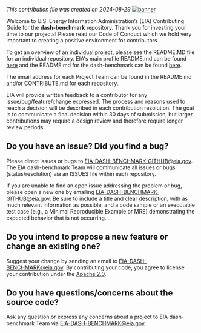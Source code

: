 *This contribution file was created on 2024-08-29*
[![banner](https://github.com/user-attachments/assets/2fb69506-7b5f-4a95-bebb-a3cb87f1c198)](https://www.eia.gov)

Welcome to U.S. Energy Information Administration’s (EIA) Contributing Guide for the **dash-benchmark** repository.  Thank you for investing your time to our projects! Please read our Code of Conduct which we hold very important to creating a positive environment for contributors.  

To get an overview of an individual project, please see the README.MD file for an individual repository.  EIA's main profile README.md can be found [here](https://github.com/EIAgov/EIAgov/blob/main/README.md) and the README.md for the dash-benchmark can be found [here](https://github.com/EIAgov).

The email address for each Project Team can be found in the README.md and/or CONTRIBUTE.md for each repository.

EIA will provide written feedback to a contributor for any issue/bug/feature/change expressed. The process and reasons used to reach a decision will be described in each contribution resolution. The goal is to communicate a final decision within 30 days of submission, but larger contributions may require a design review and therefore require longer review periods.

## Do you have an issue?  Did you find a bug?
Please direct issues or bugs to [EIA-DASH-BENCHMARK-GITHUB@eia.gov](mailto:EIA-DASH-BENCHMARK-GITHUB@eia.gov?subject=[GitHub]%20bug). The EIA dash-benchmark Team will communicate all issues or bugs (status/resolution) via an ISSUES file within each repository.

If you are unable to find an open issue addressing the problem or bug, please open a new one by emailing [EIA-DASH-BENCHMARK-GITHUB@eia.gov](mailto:EIA-DASH-BENCHMARK-GITHUB@eia.gov?subject=[GitHub]%20issue). Be sure to include a title and clear description, with as much relevant information as possible, and a code sample or an executable test case (e.g., a Minimal Reproducible Example or MRE) demonstrating the expected behavior that is not occurring. 

## Do you intend to propose a new feature or change an existing one?
Suggest your change by sending an email to EIA-DASH-BENCHMARK@eia.gov. By contributing your code, you agree to license your contribution under the [Apache 2.0](https://github.com/EIAgov/EIAgov/blob/main/LICENSE).

## Do you have questions/concerns about the source code?
Ask any question or express any concerns about a project to EIA dash-benchmark Team via EIA-DASH-BENCHMARK@eia.gov.

